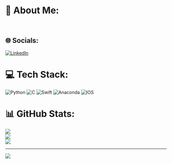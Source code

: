 # 💫 About Me:
<br>


## 🌐 Socials:
[![LinkedIn](https://img.shields.io/badge/LinkedIn-%230077B5.svg?logo=linkedin&logoColor=white)](https://linkedin.com/in/matheusdeoliv) 

# 💻 Tech Stack:
![Python](https://img.shields.io/badge/python-3670A0?style=plastic&logo=python&logoColor=ffdd54) ![C](https://img.shields.io/badge/c-%2300599C.svg?style=plastic&logo=c&logoColor=white) ![Swift](https://img.shields.io/badge/swift-F54A2A?style=plastic&logo=swift&logoColor=white) ![Anaconda](https://img.shields.io/badge/Anaconda-%2344A833.svg?style=plastic&logo=anaconda&logoColor=white) ![IOS](https://img.shields.io/badge/IOS-%2320232a.svg?style=plastic&logo=apple&logoColor=white)
# 📊 GitHub Stats:
![](https://github-readme-stats.vercel.app/api?username=MatheusDeOliveir&theme=radical&hide_border=false&include_all_commits=false&count_private=false)<br/>
![](https://github-readme-streak-stats.herokuapp.com/?user=MatheusDeOliveir&theme=radical&hide_border=false)<br/>
![](https://github-readme-stats.vercel.app/api/top-langs/?username=MatheusDeOliveir&theme=radical&hide_border=false&include_all_commits=false&count_private=false&layout=compact)

---
[![](https://visitcount.itsvg.in/api?id=MatheusDeOliveir&icon=2&color=6)](https://visitcount.itsvg.in)

<!-- Proudly created with GPRM ( https://gprm.itsvg.in ) -->
